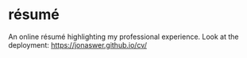 # résumé

An online résumé highlighting my professional experience. Look at the deployment: https://jonaswer.github.io/cv/